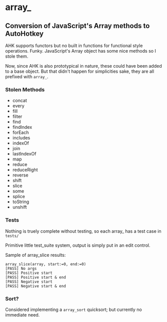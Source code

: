 # array_
## Conversion of JavaScript's Array methods to AutoHotkey


AHK supports functors but no built in functions for functional style operations. Funky. JavaScript's Array object has some nice methods so I stole them.

Now, since AHK is also prototypical in nature, these could have been added to a base object. But that didn't happen for simplicities sake, they are all prefixed with `array_`.

### Stolen Methods

* concat
* every
* fill
* filter
* find
* findIndex
* forEach
* includes
* indexOf
* join
* lastIndexOf
* map
* reduce
* reduceRight
* reverse
* shift
* slice
* some
* splice
* toString
* unshift


### Tests
Nothing is truely complete without testing, so each array_<method> has a test case in `tests/`

Primitive little test_suite system, output is simply put in an edit control.

Sample of array_slice results:

    array_slice(array, start:=0, end:=0)
    [PASS] No args
    [PASS] Positive start
    [PASS] Positive start & end
    [PASS] Negative start
    [PASS] Negative start & end

### Sort?
Considered implementing a `array_sort` quicksort; but currently no immediate need.
